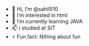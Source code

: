 - 👋 Hi, I’m @sahil510
- 👀 I’m interested in html
- 🌱 I’m currently learning JAVA
- 📫 i studied at SIT
- ⚡ Fun fact: Nthing about fun

<!---
sahil757387/sahil757387 is a ✨ special ✨ repository because its `README.md` (this file) appears on your GitHub profile.
You can click the Preview link to take a look at your changes.
--->
